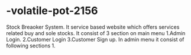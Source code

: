 # -volatile-pot-2156

Stock Breaoker System.
It service based website which offers services related buy and sole stocks.
It consist of 3 section on main menu 1.Admin Login. 2.Customer Login 3.Customer Sign up.
In admin menu it consist of following sections
1.
